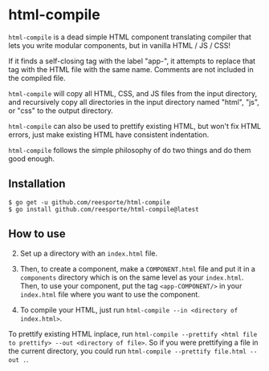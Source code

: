 # html-compile
`html-compile` is a dead simple HTML component translating compiler that lets you write modular components, but in vanilla HTML / JS / CSS! 

If it finds a self-closing tag with the label "app-", it attempts to replace that tag with the HTML file with the same name. Comments are not included in the compiled file.

`html-compile` will copy all HTML, CSS, and JS files from the input directory, and recursively copy all directories in the input directory named "html", "js", or "css" to the output directory.

`html-compile` can also be used to prettify existing HTML, but won't fix HTML errors, just make existing HTML have consistent indentation. 

`html-compile` follows the simple philosophy of do two things and do them good enough.

## Installation
```
$ go get -u github.com/reesporte/html-compile
$ go install github.com/reesporte/html-compile@latest
```
## How to use 
2. Set up a directory with an `index.html` file.

3. Then, to create a component, make a `COMPONENT.html` file and put it in a `components` directory which is on the same level as your `index.html`. Then, to use your component, put the tag `<app-COMPONENT/>` in your `index.html` file where you want to use the component. 

4. To compile your HTML, just run `html-compile --in <directory of index.html>`.

To prettify existing HTML inplace, run `html-compile --prettify <html file to prettify> --out <directory of file>`. So if you were prettifying a file in the current directory, you could run `html-compile --prettify file.html --out .`.


